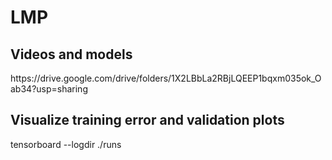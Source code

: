# LMP
<h2> Videos and models</h2>
https://drive.google.com/drive/folders/1X2LBbLa2RBjLQEEP1bqxm035ok_Oab34?usp=sharing

<h2> Visualize training error and validation plots</h2>
tensorboard --logdir ./runs
